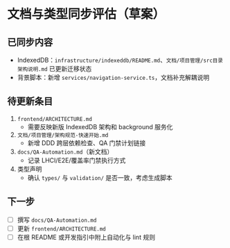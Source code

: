 # 文档与类型同步评估（草案）

## 已同步内容

- IndexedDB：`infrastructure/indexeddb/README.md`、`文档/项目管理/src目录架构说明.md` 已更新迁移状态
- 背景脚本：新增 `services/navigation-service.ts`，文档补充解耦说明

## 待更新条目

1. `frontend/ARCHITECTURE.md`
   - 需要反映新版 IndexedDB 架构和 background 服务化
2. `文档/项目管理/架构规范-快速开始.md`
   - 新增 DDD 跨层依赖检查、QA 门禁计划链接
3. `docs/QA-Automation.md`（新文档）
   - 记录 LHCI/E2E/覆盖率门禁执行方式
4. 类型声明
   - 确认 `types/` 与 `validation/` 是否一致，考虑生成脚本

## 下一步

- [ ] 撰写 `docs/QA-Automation.md`
- [ ] 更新 `frontend/ARCHITECTURE.md`
- [ ] 在根 README 或开发指引中附上自动化与 lint 规则

